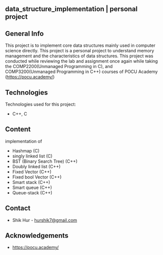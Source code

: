 ## data_structure_implementation | personal project

## General Info
This project is to implement core data structures mainly used in computer science directly. This project is a personal project to understand memory management and the characteristics of data structures. This project was conducted while reviewing the lab and assignment once again while taking the COMP2200(Unmanaged Programming in C), and COMP3200(Unmanaged Programming in C++) courses of POCU Academy (https://pocu.academy/)
	
## Technologies
Technologies used for this project:
* C++, C
	
## Content
implementation of
- Hashmap (C)
- singly linked list (C)
- BST (Binary Search Tree) (C++)
- Doubly linked list (C++)
- Fixed Vector (C++)
- Fixed bool Vector (C++)
- Smart stack (C++)
- Smart queue (C++)
- Queue-stack (C++)

## Contact
* Shik Hur - hurshik7@gmail.com

## Acknowledgements 
* https://pocu.academy/
